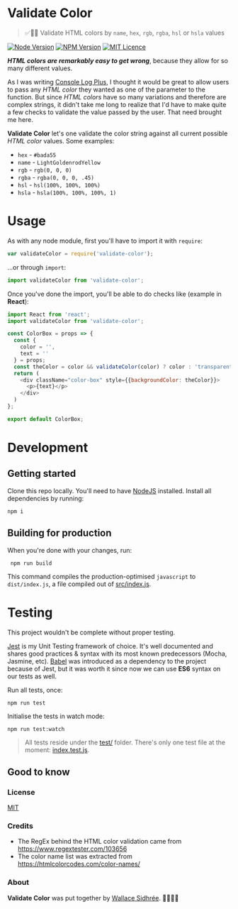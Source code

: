 # Validate Color

> ✅🌈🙌 Validate HTML colors by `name`, `hex`, `rgb`, `rgba`, `hsl` or `hsla` values

[![Node Version](https://img.shields.io/badge/node-v12.4.0-brightgreen.svg)](https://github.com/nodejs/node/releases/tag/v12.4.0)
[![NPM Version](https://img.shields.io/badge/npm-v6.9.0-brightgreen.svg)](https://github.com/npm/cli/releases/tag/v6.9.0)
[![MIT Licence](https://img.shields.io/badge/license-MIT-blue.svg)](https://github.com/dreamyguy/validate-color/blob/master/LICENSE)

**_HTML colors are remarkably easy to get wrong_**, because they allow for so many different values.

As I was writing [Console Log Plus](https://github.com/dreamyguy/console-log-plus), I thought it would be great to allow users to pass any _HTML color_ they wanted as one of the parameter to the function. But since _HTML colors_ have so many variations and therefore are complex strings, it didn't take me long to realize that I'd have to make quite a few checks to validate the value passed by the user. That need brought me here.

**Validate Color** let's one validate the color string against all current possible _HTML color_ values. Some examples:

- `hex` - `#bada55`
- `name` - `LightGoldenrodYellow`
- `rgb` - `rgb(0, 0, 0)`
- `rgba` - `rgba(0, 0, 0, .45)`
- `hsl` - `hsl(100%, 100%, 100%)`
- `hsla` - `hsla(100%, 100%, 100%, 1)`

# Usage

As with any node module, first you'll have to import it with `require`:

```javascript
var validateColor = require('validate-color');
```

...or through `import`:

```javascript
import validateColor from 'validate-color';
```

Once you've done the import, you'll be able to do checks like (example in **React**):

```javascript
import React from 'react';
import validateColor from 'validate-color';

const ColorBox = props => {
  const {
    color = '',
    text = ''
  } = props;
  const theColor = color && validateColor(color) ? color : 'transparent';
  return (
    <div className="color-box" style={{backgroundColor: theColor}}>
      <p>{text}</p>
    </div>
  )
};

export default ColorBox;
```

# Development

## Getting started

Clone this repo locally. You'll need to have [NodeJS][1] installed. Install all dependencies by running:

    npm i

## Building for production

When you're done with your changes, run:

     npm run build

This command compiles the production-optimised `javascript` to `dist/index.js`, a file compiled out of [src/index.js][3].

# Testing

This project wouldn't be complete without proper testing.

[Jest][4] is my Unit Testing framework of choice. It's well documented and shares good practices & syntax with its most known predecessors (Mocha, Jasmine, etc). [Babel][5] was introduced as a dependency to the project because of Jest, but it was worth it since now we can use **ES6** syntax on our tests as well.

Run all tests, once:

    npm run test

Initialise the tests in watch mode:

    npm run test:watch

> All tests reside under the [test/](https://github.com/dreamyguy/validate-color/blob/master/tests/) folder. There's only one test file at the moment: [index.test.js](https://github.com/dreamyguy/validate-color/blob/master/tests/index.test.js).

## Good to know

### License

[MIT](LICENSE)

### Credits

- The RegEx behind the HTML color validation came from https://www.regextester.com/103656
- The color name list was extracted from https://htmlcolorcodes.com/color-names/

### About

**Validate Color** was put together by [Wallace Sidhrée][1]. 👨‍💻🇳🇴


  [1]: http://sidhree.com/
  [2]: https://nodejs.org/
  [3]: https://github.com/dreamyguy/validate-color/blob/master/src/index.js
  [4]: https://jestjs.io/
  [5]: https://babeljs.io/
